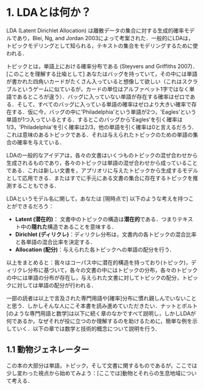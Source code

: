 # 1. LDAとは何か？

LDA (Latent Dirichlet Allocation) は離散データの集合に対する生成的確率モデルであり，Blei, Ng, and Jordan 2003によって考案された．一般的にLDAは，トピックモデリングとして知られる，テキストの集合をモデリングするために使われる．

トピックとは，単語上における確率分布である (Steyvers and Griffiths 2007)．[このことを理解する比喩として] あなたはバッグを持っていて，その中には単語が書かれた四角いカードがたくさん入っていると想像して欲しい（これはスクラブルというゲームに似ているが，カードの単位はアルファベット1字ではなく単語であるところが違う）．バッグに入っていない単語が存在する確率はゼロである．そして，すべてのバッグに入っている単語の確率はゼロより大きい確率で存在する．仮に今，バッグの中に'Philadelphia'という単語が2つ，'Eagles'という単語が1つ入っているとする．するとこのバッグから'Eagles'を引く確率は1/3，'Philadelphia'を引く確率は2/3，他の単語を引く確率は0と言えるだろう．これは意味のあるトピックである．それは与えられたトピックのための単語の集合の確率を与えている．

LDAの一般的なアイデアは，各々の文書はいくつものトピックの混ぜ合わせから生成されるものであり，各々のトピックは単語の混ぜ合わせから成っていることである．これは新しい文書を，アプリオリに与えたトピックから生成するモデルとして応用できる．またはすでに手元にある文書の集合に存在するトピックを推測することもできる．

LDAというモデル名に関して，あなたは [現時点で] 以下のような考えを持つことができるだろう：

* **Latent (潜在的)**： 文書中のトピックの構造は**潜在的**である．つまりテキスト中の**隠れた**構造であることを意味する．
* **Dirichlet (ディリクレ)**：ディリクレ分布は，文書内の各トピックの混合比率と各単語の混合比率を決定する．
* **Allocation (配分)**：与えられた各トピックへの単語の配分を行う．

以上をまとめると：我々はコーパス中に潜在的構造を持っており(トピック)，ディリクレ分布に基づいて，各々の文書の中にはトピックの分布，各々のトピックの中には単語の分布が存在し，与えられた文書に対してトピックの配分，トピックに対しては単語の配分が行われる．

一部の読者は以上で言及された専門用語や[確率]分布に慣れ親しんでいないことと思う．しかしそんな人にこそ本書を読み進めていただきたい．ナットとボルト[のような専門用語と数学]は以下に続く章のなかですべて説明し，しかしLDAが何であるか，なぜそれが役に立つのか理解するのを助けるために，簡単な例を示していく．以下の章では数学と技術的概念について説明を行う．

## 1.1 動物ジェネレーター

この本の大部分は単語，トピック，そして文書に関するものであるが，ここでは少し変わった視点から始めてみよう：[ここでは]動物とそれらの生息地域について考える．
